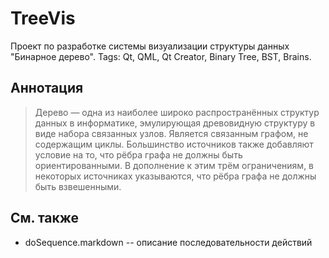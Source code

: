 TreeVis
=======

Проект по разработке системы визуализации структуры данных "Бинарное дерево".
Tags: Qt, QML, Qt Creator, Binary Tree, BST, Brains.


Аннотация
---------

> Дерево — одна из наиболее широко распространённых структур данных в информатике,
> эмулирующая древовидную структуру в виде набора связанных узлов. Является связанным
> графом, не содержащим циклы. Большинство источников также добавляют условие на то,
> что рёбра графа не должны быть ориентированными. В дополнение к этим трём ограничениям,
> в некоторых источниках указываются, что рёбра графа не должны быть взвешенными.


См. также
---------

+ doSequence.markdown -- описание последовательности действий
